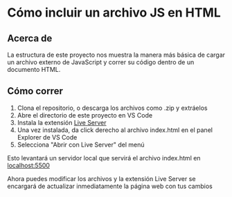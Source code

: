 # Cómo incluir un archivo JS en HTML

## Acerca de

La estructura de este proyecto nos muestra la manera más básica de cargar un archivo externo de JavaScript y correr su código dentro de un documento HTML.

## Cómo correr

1. Clona el repositorio, o descarga los archivos como .zip y extráelos
1. Abre el directorio de este proyecto en VS Code
2. Instala la extensión [Live Server](https://marketplace.visualstudio.com/items?itemName=ritwickdey.LiveServer)
3. Una vez instalada, da click derecho al archivo index.html en el panel Explorer de VS Code
4. Selecciona "Abrir con Live Server" del menú

Esto levantará un servidor local que servirá el archivo index.html en [localhost:5500](http://localhost:5500)

Ahora puedes modificar los archivos y la extensión Live Server se encargará de actualizar inmediatamente la página web con tus cambios